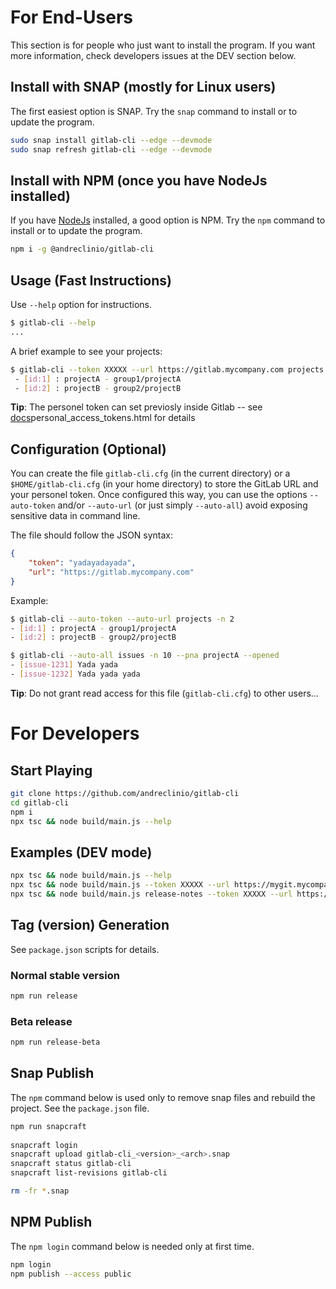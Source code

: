 
# For End-Users

This section is for people who just want to install the program.
If you want more information, check developers issues at the DEV section below.

## Install with SNAP (mostly for Linux users)

The first easiest option is SNAP.
Try the `snap` command to install or to update the program.

``` bash
sudo snap install gitlab-cli --edge --devmode
sudo snap refresh gitlab-cli --edge --devmode
```

## Install with NPM (once you have NodeJs installed)

If you have [NodeJs](https://nodejs.org) installed,
a good option is NPM. Try the `npm` command to install or to update the program.

``` bash
npm i -g @andreclinio/gitlab-cli
```

## Usage (Fast Instructions)

Use `--help` option for instructions.

``` bash
$ gitlab-cli --help
...
```

A brief example to see your projects:

```bash
$ gitlab-cli --token XXXXX --url https://gitlab.mycompany.com projects
 - [id:1] : projectA - group1/projectA
 - [id:2] : projectB - group2/projectB

```

**Tip**: The personel token can set previosly inside Gitlab -- see [docs](https://docs.gitlab.com/ee/user/profile/)personal_access_tokens.html for details

## Configuration (Optional)

You can create the file `gitlab-cli.cfg` (in the current directory) or a
`$HOME/gitlab-cli.cfg` (in your home directory) to store the GitLab URL and your personel token.
Once configured this way, you can use the options
`--auto-token` and/or `--auto-url` (or just simply `--auto-all`) avoid exposing sensitive data in command line.

The file should follow the JSON syntax:

```json
{
    "token": "yadayadayada",
    "url": "https://gitlab.mycompany.com"
}
```

Example:

``` bash
$ gitlab-cli --auto-token --auto-url projects -n 2
- [id:1] : projectA - group1/projectA
- [id:2] : projectB - group2/projectB

$ gitlab-cli --auto-all issues -n 10 --pna projectA --opened
- [issue-1231] Yada yada
- [issue-1232] Yada yada yada

```

**Tip**: Do not grant read access for this file (`gitlab-cli.cfg`) to other users...

# For Developers

## Start Playing

```bash
git clone https://github.com/andreclinio/gitlab-cli
cd gitlab-cli
npm i
npx tsc && node build/main.js --help
```

## Examples (DEV mode)

```bash
npx tsc && node build/main.js --help
npx tsc && node build/main.js --token XXXXX --url https://mygit.mycompany.com issues --opened --verbose --project-name my-project
npx tsc && node build/main.js release-notes --token XXXXX --url https://mygit.mycompany.com --project-name my-project --verbose --milestone-name my-milestone
```

## Tag (version) Generation

See `package.json` scripts for details.

### Normal stable version

``` bash
npm run release
```

### Beta release

```bash
npm run release-beta
```

## Snap Publish

The `npm` command below is used only to remove snap files and rebuild the project.
See the `package.json` file.

```bash
npm run snapcraft
 
snapcraft login
snapcraft upload gitlab-cli_<version>_<arch>.snap
snapcraft status gitlab-cli
snapcraft list-revisions gitlab-cli

rm -fr *.snap
```

## NPM Publish

The `npm login` command below is needed only at first time.

```bash
npm login
npm publish --access public
```
